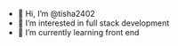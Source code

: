 - 👋 Hi, I’m @tisha2402
- 👀 I’m interested in full stack development
- 🌱 I’m currently learning front end

<!---
tisha2402/tisha2402 is a ✨ special ✨ repository because its `README.md` (this file) appears on your GitHub profile.
You can click the Preview link to take a look at your changes.
--->
